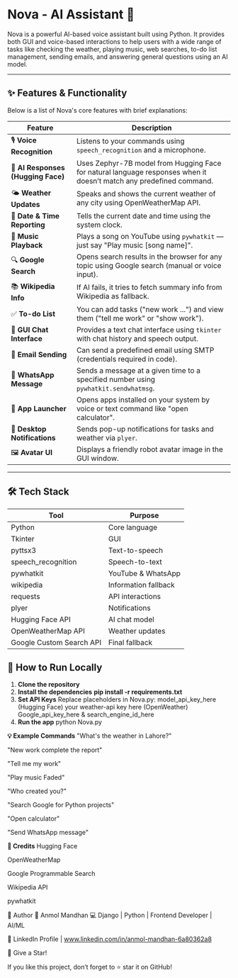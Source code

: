 # Nova - AI Assistant 🤖

Nova is a powerful AI-based voice assistant built using Python. It provides both GUI and voice-based interactions to help users with a wide range of tasks like checking the weather, playing music, web searches, to-do list management, sending emails, and answering general questions using an AI model.

---

## ✨ Features & Functionality

Below is a list of Nova's core features with brief explanations:

| Feature | Description |
|--------|-------------|
| 🎙️ **Voice Recognition** | Listens to your commands using `speech_recognition` and a microphone. |
| 🧠 **AI Responses (Hugging Face)** | Uses Zephyr-7B model from Hugging Face for natural language responses when it doesn’t match any predefined command. |
| 🌤️ **Weather Updates** | Speaks and shows the current weather of any city using OpenWeatherMap API. |
| 📆 **Date & Time Reporting** | Tells the current date and time using the system clock. |
| 🎵 **Music Playback** | Plays a song on YouTube using `pywhatkit` — just say "Play music [song name]". |
| 🔍 **Google Search** | Opens search results in the browser for any topic using Google search (manual or voice input). |
| 📚 **Wikipedia Info** | If AI fails, it tries to fetch summary info from Wikipedia as fallback. |
| ✅ **To-do List** | You can add tasks ("new work ...") and view them ("tell me work" or "show work"). |
| 💬 **GUI Chat Interface** | Provides a text chat interface using `tkinter` with chat history and speech output. |
| 📧 **Email Sending** | Can send a predefined email using SMTP (credentials required in code). |
| 💬 **WhatsApp Message** | Sends a message at a given time to a specified number using `pywhatkit.sendwhatmsg`. |
| 📲 **App Launcher** | Opens apps installed on your system by voice or text command like "open calculator". |
| 🔔 **Desktop Notifications** | Sends pop-up notifications for tasks and weather via `plyer`. |
| 🖼️ **Avatar UI** | Displays a friendly robot avatar image in the GUI window. |

---

## 🛠 Tech Stack

| Tool | Purpose |
|------|---------|
| Python | Core language |
| Tkinter | GUI |
| pyttsx3 | Text-to-speech |
| speech_recognition | Speech-to-text |
| pywhatkit | YouTube & WhatsApp |
| wikipedia | Information fallback |
| requests | API interactions |
| plyer | Notifications |
| Hugging Face API | AI chat model |
| OpenWeatherMap API | Weather updates |
| Google Custom Search API | Final fallback |

## 🔧 How to Run Locally

1. **Clone the repository**
2. **Install the dependencies**
   **pip install -r requirements.txt**
3. **Set API Keys**
   Replace placeholders in Nova.py:
   model_api_key_here (Hugging Face)
   your weather-api key here (OpenWeather)
   Google_api_key_here & search_engine_id_here
4. **Run the app**
    python Nova.py
   
**💡 Example Commands**
"What's the weather in Lahore?"

"New work complete the report"

"Tell me my work"

"Play music Faded"

"Who created you?"

"Search Google for Python projects"

"Open calculator"

"Send WhatsApp message"

**🙌 Credits**
Hugging Face

OpenWeatherMap

Google Programmable Search

Wikipedia API

pywhatkit

💼 Author
👤 Anmol Mandhan
💻 Django | Python | Frontend Developer | AI/ML

📎 LinkedIn Profile | www.linkedin.com/in/anmol-mandhan-6a80362a8

🌟 Give a Star!

If you like this project, don’t forget to ⭐ star it on GitHub!








